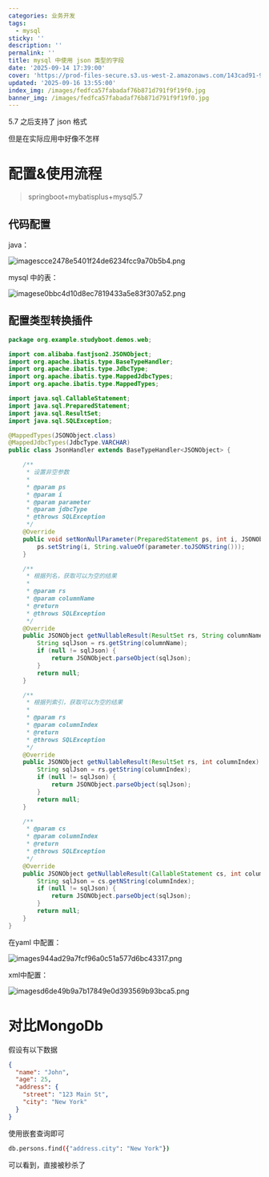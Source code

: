 ```yaml
---
categories: 业务开发
tags:
  - mysql
sticky: ''
description: ''
permalink: ''
title: mysql 中使用 json 类型的字段
date: '2025-09-14 17:39:00'
cover: 'https://prod-files-secure.s3.us-west-2.amazonaws.com/143cad91-961b-48b0-82dc-78fbb6eb5abe/deb71c7a-9910-435b-b686-00d0786e45d3/51711470_p0.jpg?X-Amz-Algorithm=AWS4-HMAC-SHA256&X-Amz-Content-Sha256=UNSIGNED-PAYLOAD&X-Amz-Credential=ASIAZI2LB4663JQXDEOO%2F20250918%2Fus-west-2%2Fs3%2Faws4_request&X-Amz-Date=20250918T020112Z&X-Amz-Expires=3600&X-Amz-Security-Token=IQoJb3JpZ2luX2VjEDgaCXVzLXdlc3QtMiJGMEQCIC3dULDok5tjhth5%2BhU5xArbwRBkkT7XF2c9yKD%2BKSAxAiA7ZtLD89cMsjLvG1ujybXytekcUlgaEpbH2%2B4FF%2F4e9iqIBAix%2F%2F%2F%2F%2F%2F%2F%2F%2F%2F8BEAAaDDYzNzQyMzE4MzgwNSIMO1QDqcrwthBlGAw6KtwDigy5W4Cr6yea5twcCJIS%2B4BH9scSJl65xgTm8V%2FGNF1AH0kiDeGgpuCPPgFbW6XyoFrPy%2BY%2FtW1UzD3JzZ0BfW3pfE%2BXLB0MkFUghxh0x%2Fp2weyyzOOQn4%2FZYA4B1jZN%2B%2BIVznsNojAi%2B8zECOzXNsPGbeWiSM3qtEa0bO3Vai%2FXcpo5Fy3T2g8xPHp7KjWv6F7NshEYPeueYRi%2BxdhSHqmYTFy%2FHOYHr5tpwJyc9sw57qpnglJUgbisOXhqRq%2BUAP7GceET0tNz0UojmJfDHbIOLe7lADM14x0hM1KSy5tA7nqLzt5yrtHQcJ5VCSON0V6pcaeoaSF2touX7w2t0MQZLC1GG4dxa3X3wYoz34JlNclfZMfYjn2egxZBwLPXjPX18Frnhz8GpsRrhmWvsDqViXpkwk7u%2BNFhTup9WP%2Bi1kmqMo%2FuopEbzyqMwkB4m5qK6e6DFTKiv4CP5FBD9xsrDLUOdP3VCbKGs3AP7%2FhD%2FGNl3RLQFcT1jOdRZ5mjlu7G5VPfrpiugN9HqSPenOYDuVjY2O6QqVoYU1hjYqiwQczbwBp0cFA8TkTQUOYKAqhuDQywesw5eK8iHAzdPKNfFiAYM8ih%2BqUPh%2BQS24r798XitcDK%2Ff%2FUy5kwxZitxgY6pgGirZtOL4igrEU0gfqMGddwYXgD8N1ByrHVtdFo0rks22vVcW6MEk5rrPuL1csAZBtvQAWlpGqTJyIwMfy1tbmkjqBcGlDSEt37x%2B3FRlYJbX9%2BVo4hMS1q6RidaEhdhhK7ON1nrW2Y6Y8D%2BCDQpVcaqj54oza2NQ4sueEUHAyxyiPnMj0CvEsbu1XUMhYw7TOJJ6d1Ebb55fxJDOu0WgQpEhHHoGXL&X-Amz-Signature=2935418d281b8aa4961f3e4ec12f4053df5d0af31e416441628a57920c3fe1ea&X-Amz-SignedHeaders=host&x-amz-checksum-mode=ENABLED&x-id=GetObject'
updated: '2025-09-16 13:55:00'
index_img: /images/fedfca57fabadaf76b871d791f9f19f0.jpg
banner_img: /images/fedfca57fabadaf76b871d791f9f19f0.jpg
---
```


5.7 之后支持了 json 格式


但是在实际应用中好像不怎样


# 配置&使用流程

> springboot+mybatisplus+mysql5.7

## 代码配置


java：


![imagescce2478e5401f24de6234fcc9a70b5b4.png](/images/476a1133e7aaa3e257f0f6fe9cb407b6.png)


mysql 中的表：


![imagese0bbc4d10d8ec7819433a5e83f307a52.png](/images/e2532123fe03eee4705d5db2c2ecc85d.png)


## 配置类型转换插件


```java
package org.example.studyboot.demos.web;

import com.alibaba.fastjson2.JSONObject;
import org.apache.ibatis.type.BaseTypeHandler;
import org.apache.ibatis.type.JdbcType;
import org.apache.ibatis.type.MappedJdbcTypes;
import org.apache.ibatis.type.MappedTypes;

import java.sql.CallableStatement;
import java.sql.PreparedStatement;
import java.sql.ResultSet;
import java.sql.SQLException;

@MappedTypes(JSONObject.class)
@MappedJdbcTypes(JdbcType.VARCHAR)
public class JsonHandler extends BaseTypeHandler<JSONObject> {

    /**
     * 设置非空参数
     *
     * @param ps
     * @param i
     * @param parameter
     * @param jdbcType
     * @throws SQLException
     */
    @Override
    public void setNonNullParameter(PreparedStatement ps, int i, JSONObject parameter, JdbcType jdbcType) throws SQLException {
        ps.setString(i, String.valueOf(parameter.toJSONString()));
    }

    /**
     * 根据列名，获取可以为空的结果
     *
     * @param rs
     * @param columnName
     * @return
     * @throws SQLException
     */
    @Override
    public JSONObject getNullableResult(ResultSet rs, String columnName) throws SQLException {
        String sqlJson = rs.getString(columnName);
        if (null != sqlJson) {
            return JSONObject.parseObject(sqlJson);
        }
        return null;
    }

    /**
     * 根据列索引，获取可以为空的结果
     *
     * @param rs
     * @param columnIndex
     * @return
     * @throws SQLException
     */
    @Override
    public JSONObject getNullableResult(ResultSet rs, int columnIndex) throws SQLException {
        String sqlJson = rs.getString(columnIndex);
        if (null != sqlJson) {
            return JSONObject.parseObject(sqlJson);
        }
        return null;
    }

    /**
     * @param cs
     * @param columnIndex
     * @return
     * @throws SQLException
     */
    @Override
    public JSONObject getNullableResult(CallableStatement cs, int columnIndex) throws SQLException {
        String sqlJson = cs.getNString(columnIndex);
        if (null != sqlJson) {
            return JSONObject.parseObject(sqlJson);
        }
        return null;
    }
}
```


在yaml 中配置：


![images944ad29a7fcf96a0c51a577d6bc43317.png](/images/4d25cc1863ee3e3fa6ae7e6d4c2a6cf7.png)


xml中配置：


![imagesd6de49b9a7b17849e0d393569b93bca5.png](/images/1067c14ea63fdd81764edc7b0b6e9828.png)


# 对比MongoDb


假设有以下数据


```json
{
  "name": "John",
  "age": 25,
  "address": {
    "street": "123 Main St",
    "city": "New York"
  }
}
```


使用嵌套查询即可


```bash
db.persons.find({"address.city": "New York"})
```


可以看到，直接被秒杀了

